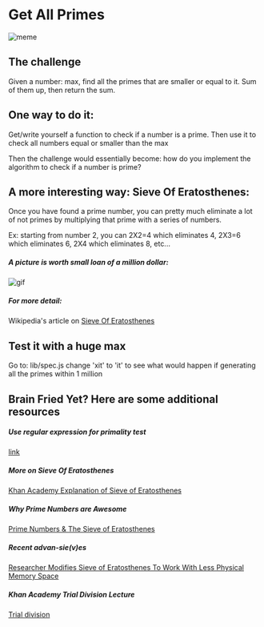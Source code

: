 # Get All Primes #
![meme](https://i.imgflip.com/1d6g4k.jpg)

## The challenge  ##
Given a number: max, find all the primes that are smaller or equal to it.
Sum of them up, then return the sum.

## One way to do it: ##
Get/write yourself a function to check if a number is a prime.
Then use it to check all numbers equal or smaller than the max

Then the challenge would essentially become: how do you implement the algorithm 
to check if a number is prime?

## A more interesting way: Sieve Of Eratosthenes: ##
Once you have found a prime number, you can pretty much eliminate
a lot of not primes by multiplying that prime with a series of numbers.

Ex: starting from number 2, you can 2X2=4 which eliminates 4, 2X3=6 which eliminates 6,
2X4 which eliminates 8, etc...

##### A picture is worth small loan of a million dollar: #####
![gif](https://upload.wikimedia.org/wikipedia/commons/b/b9/Sieve_of_Eratosthenes_animation.gif)

##### For more detail: #####
Wikipedia's article on [Sieve Of Eratosthenes](https://en.wikipedia.org/wiki/Sieve_of_Eratosthenes)

## Test it with a huge max ##
Go to: lib/spec.js
change 'xit' to 'it' to see what would happen if generating all the primes within 1 million

## Brain Fried Yet? Here are some additional resources ##

##### Use regular expression for primality test #####
[link](http://www.noulakaz.net/2007/03/18/a-regular-expression-to-check-for-prime-numbers/)

##### More on Sieve Of Eratosthenes #####
[Khan Academy Explanation of Sieve of Eratosthenes](https://www.khanacademy.org/computing/computer-science/cryptography/comp-number-theory/v/sieve-of-eratosthenes-prime-adventure-part-4)

##### Why Prime Numbers are Awesome #####
[Prime Numbers & The Sieve of Eratosthenes](https://medium.com/i-math/prime-numbers-the-sieve-of-eratosthenes-ee22c119b6de#.1jbsy3e4e)

##### Recent advan-sie(v)es #####
[Researcher Modifies Sieve of Eratosthenes To Work With Less Physical Memory Space](https://science.slashdot.org/story/16/09/26/2128254/researcher-modifies-sieve-of-eratosthenes-to-work-with-less-physical-memory-space)

##### Khan Academy Trial Division Lecture #####
[Trial division](https://www.khanacademy.org/computing/computer-science/cryptography/comp-number-theory/a/trial-division)

